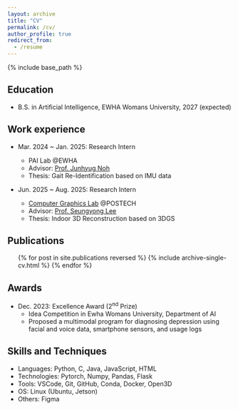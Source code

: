 ```yaml
---
layout: archive
title: "CV"
permalink: /cv/
author_profile: true
redirect_from:
  - /resume
---
```


{% include base_path %}

Education
------
* B.S. in Artificial Intelligence, EWHA Womans University, 2027 (expected)

Work experience
------
* Mar. 2024 ~ Jan. 2025: Research Intern
  * PAI Lab @EWHA
  * Advisor: [Prof. Junhyug Noh](http://www.ewha.ac.kr/ewha/professor/info.do?mode=view&pId=LK0DaxFnRPPwFOB%2FSShoqg%3D%3D)
  * Thesis: Gait Re-Identification based on IMU data

* Jun. 2025 ~ Aug. 2025: Research Intern
  * [Computer Graphics Lab](https://cg.postech.ac.kr/) @POSTECH
  * Advisor: [Prof. Seungyong Lee](https://cg.postech.ac.kr/leesy/)
  * Thesis: Indoor 3D Reconstruction based on 3DGS


Publications
------
  <ul>{% for post in site.publications reversed %}
    {% include archive-single-cv.html %}
  {% endfor %}</ul>


Awards
------
* Dec. 2023: Excellence Award (2<sup>nd</sup> Prize)
  * Idea Competition in Ewha Womans University, Department of AI
  * Proposed a multimodal program for diagnosing depression using facial and voice data, smartphone sensors, and usage logs


Skills and Techniques 
------
* Languages: Python, C, Java, JavaScript, HTML
* Technologies: Pytorch, Numpy, Pandas, Flask 
* Tools: VSCode, Git, GitHub, Conda, Docker, Open3D
* OS: Linux (Ubuntu, Jetson)
* Others: Figma
  
